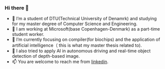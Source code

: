 ### Hi there 👋

<!--
**gggdttt/gggdttt** is a ✨ _special_ ✨ repository because its `README.md` (this file) appears on your GitHub profile.

Here are some ideas to get you started:
- 🔭 I’m a student of DTU(Technical University of Denamrk) and studying for my master degree of Computer Science and Engineering. I am working at Microsoft(base Copenhagen-Denmark) as a part-time student worker.
- 🌱 I’m currently focusing on compiler and artificial intelligence.
- 👯 I’m looking to collaborate on ...
- 🤔 I’m looking for help with ...
- 💬 Ask me about ...
- 📫 How to reach me: ...
- 😄 Pronouns: ...
- ⚡ Fun fact: ...
-->


- 🔭 I’m a student of DTU(Technical University of Denamrk) and studying for my master degree of Computer Science and Engineering. 
- 👯 I am working at Microsoft(base Copenhagen-Denmark) as a part-time student worker.
- 🌱 I’m currently focusing on compiler(for biochips) and the application of artificial intelligence（ this is what my master thesis related to). 
- 🤔 I also tried to apply AI in autonomous driving and real-time object detection of depth-based image. 
- 📫 You are welcome to reach me from [linkedin](https://www.linkedin.com/in/wenjie-fan-b0b05620b/). 
